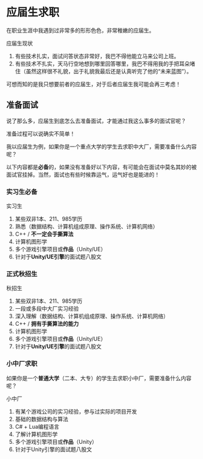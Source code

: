 # 应届生求职

在职业生涯中我遇到过非常多的形形色色，非常稚嫩的应届生。

应届生现状

1. 有些技术扎实，面试问答状态非常好，我巴不得他能立马来公司上班。
2. 有些技术不扎实，天马行空地想到哪里回答哪里，我巴不得用我的手把耳朵堵住（虽然这样很不礼貌，出于礼貌我最后还是认真听完了他的“未来蓝图”）。

可想而知的是我只想要前者的应届生，对于后者应届生我可能会再三考虑！

## 准备面试

说了那么多，应届生到底怎么去准备面试，才能通过我这么事多的面试官呢？

准备过程可以说确实不简单！

我以应届生为例，如果你是一个重点大学的学生去求职中大厂，需要准备什么内容呢？

以下内容都是**必备**的，如果没有准备好以下内容，有可能会在面试中莫名其妙的被面试官挂掉。当然，面试也有些时候靠运气，运气好也是能进的！

### 实习生必备

实习生

1. 某些双非1本、211、985学历
2. 熟悉（数据结构、计算机组成原理、操作系统、计算机网络）
3. C++ / **不一定会手撕算法**
4. 计算机图形学
5. 多个游戏引擎项目或**作品**（Unity/UE）
6. 针对于**Unity/UE引擎**的面试题八股文



### 正式秋招生

秋招生

1. 某些双非1本、211、985学历
2. 一段或多段中大厂实习经验
3. 深入理解（数据结构、计算机组成原理、操作系统、计算机网络）
4. C++ / **拥有手撕算法的能力**
5. 计算机图形学
6. 多个游戏引擎项目或**作品**（Unity/UE）
7. 针对于**Unity/UE引擎**的面试题八股文



### 小中厂求职

如果你是一个**普通大学**（二本、大专）的学生去求职小中厂，需要准备什么内容呢？

小中厂

1. 有某个游戏公司的实习经验，参与过实际的项目开发
2. 基础的数据结构与算法
3. C# + Lua编程语言
4. 了解计算机图形学
5. 多个游戏引擎项目或**作品**（Unity）
6. 针对于Unity引擎的面试题八股文
